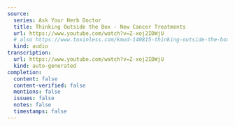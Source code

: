 ```yaml
---
source:
  series: Ask Your Herb Doctor
  title: Thinking Outside the Box - New Cancer Treatments
  url: https://www.youtube.com/watch?v=Z-xoj2IDWjU
  # also https://www.toxinless.com/kmud-140815-thinking-outside-the-box-new-cancer-treatments.mp3
  kind: audio
transcription:
  url: https://www.youtube.com/watch?v=Z-xoj2IDWjU
  kind: auto-generated
completion:
  content: false
  content-verified: false
  mentions: false
  issues: false
  notes: false
  timestamps: false
---
```

